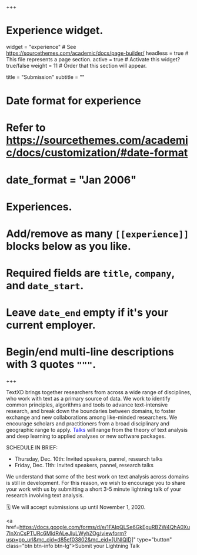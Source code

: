 +++
# Experience widget.
widget = "experience"  # See https://sourcethemes.com/academic/docs/page-builder/
headless = true  # This file represents a page section.
active = true  # Activate this widget? true/false
weight = 11  # Order that this section will appear.

title = "Submission"
subtitle = ""

# Date format for experience
#   Refer to https://sourcethemes.com/academic/docs/customization/#date-format
# date_format = "Jan 2006"

# Experiences.
#   Add/remove as many `[[experience]]` blocks below as you like.
#   Required fields are `title`, `company`, and `date_start`.
#   Leave `date_end` empty if it's your current employer.
#   Begin/end multi-line descriptions with 3 quotes `"""`.

+++
<link rel="stylesheet" href="https://maxcdn.bootstrapcdn.com/bootstrap/4.0.0/css/bootstrap.min.css" integrity="sha384-Gn5384xqQ1aoWXA+058RXPxPg6fy4IWvTNh0E263XmFcJlSAwiGgFAW/dAiS6JXm" crossorigin="anonymous">

TextXD brings together researchers from across a wide range of disciplines, who work with text as a primary source of data. We work to identify common principles, algorithms and tools to advance text-intensive research, and break down the boundaries between domains, to foster exchange and new collaborations among like-minded researchers. We encourage scholars and practitioners from a broad disciplinary and geographic range to apply. <font color = "blue">Talks</font> will range from the theory of text analysis and deep learning to applied analyses or new software packages. 

SCHEDULE IN BRIEF:
<ul>
<li>Thursday, Dec. 10th:	Invited speakers, pannel, research talks  </li>
<li>Friday, Dec. 11th:		Invited speakers, pannel, research talks  </li>
</ul>

We understand that some of the best work on text analysis across domains is still in development. For this reason, we wish to encourage you to share your work with us by submitting a short 3-5 minute lightning talk of your research involving text analysis.

🗓️ We will accept submissions up until November 1, 2020.

<a href=https://docs.google.com/forms/d/e/1FAIpQLSe6GkEguRBZW4QhA0Xu7InXnCsPTURc6MldRALeJluLWyhZOg/viewform?usp=pp_url&mc_cid=d85ef03802&mc_eid=[UNIQID]" type="button" class="btn btn-info btn-lg">Submit your Lightning Talk</a>
